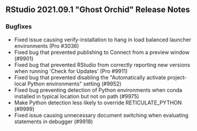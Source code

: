
## RStudio 2021.09.1 "Ghost Orchid" Release Notes

### Bugfixes

* Fixed issue causing verify-installation to hang in load balanced launcher environments (Pro #3036)
* Fixed bug that prevented publishing to Connect from a preview window (#9901)
* Fixed bug that prevented RStudio from correctly reporting new versions when running 'Check for Updates' (Pro #9911)
* Fixed bug that prevented disabling the "Automatically activate project-local Python environments" setting (#9952)
* Fixed bug preventing detection of Python environments when conda installed in typical location but not on path (#9975)
* Make Python detection less likely to override RETICULATE_PYTHON (#9999)
* Fixed issue causing unnecessary document switching when evaluating statements in debugger (#9918)
